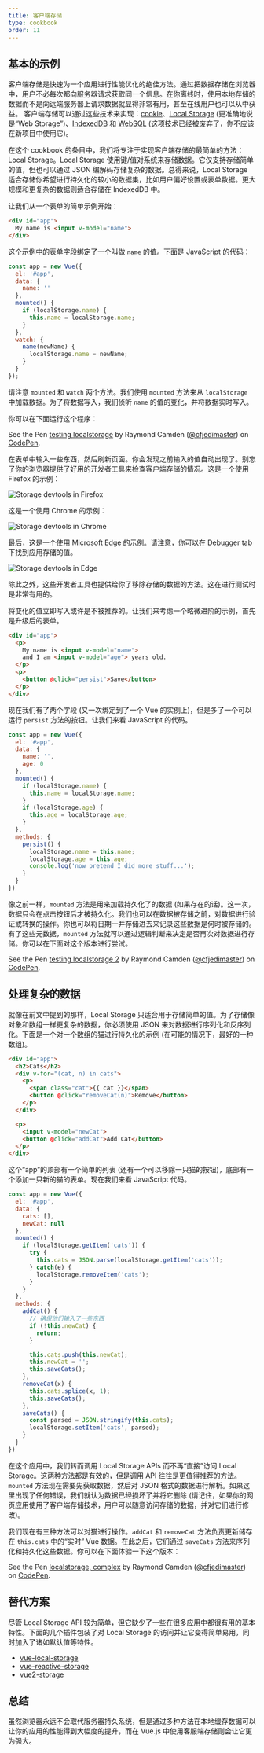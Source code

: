 ```yaml
---
title: 客户端存储
type: cookbook
order: 11
---
```


## 基本的示例

客户端存储是快速为一个应用进行性能优化的绝佳方法。通过把数据存储在浏览器中，用户不必每次都向服务器请求获取同一个信息。在你离线时，使用本地存储的数据而不是向远端服务器上请求数据就显得非常有用，甚至在线用户也可以从中获益。 客户端存储可以通过这些技术来实现：[cookie](https://developer.mozilla.org/en-US/docs/Web/HTTP/Cookies)、[Local Storage](https://developer.mozilla.org/en-US/docs/Web/API/Web_Storage_API) (更准确地说是“Web Storage”)、[IndexedDB](https://developer.mozilla.org/en-US/docs/Web/API/IndexedDB_API) 和 [WebSQL](https://www.w3.org/TR/webdatabase/) (这项技术已经被废弃了，你不应该在新项目中使用它)。

在这个 cookbook 的条目中，我们将专注于实现客户端存储的最简单的方法：Local Storage。Local Storage 使用键/值对系统来存储数据。它仅支持存储简单的值，但也可以通过 JSON 编解码存储复杂的数据。总得来说，Local Storage 适合存储你希望进行持久化的较小的数据集，比如用户偏好设置或表单数据。更大规模和更复杂的数据则适合存储在 IndexedDB 中。

让我们从一个表单的简单示例开始：

``` html
<div id="app">
  My name is <input v-model="name">
</div>
```

这个示例中的表单字段绑定了一个叫做 `name` 的值。下面是 JavaScript 的代码：

``` js
const app = new Vue({
  el: '#app',
  data: {
    name: ''
  },
  mounted() {
    if (localStorage.name) {
      this.name = localStorage.name;
    }
  },
  watch: {
    name(newName) {
      localStorage.name = newName;
    }
  }
});
```

请注意 `mounted` 和 `watch` 两个方法。我们使用 `mounted` 方法来从 `localStorage` 中加载数据。为了将数据写入，我们侦听 `name` 的值的变化，并将数据实时写入。

你可以在下面运行这个程序：

<p data-height="265" data-theme-id="0" data-slug-hash="KodaKb" data-default-tab="js,result" data-user="cfjedimaster" data-embed-version="2" data-pen-title="testing localstorage" class="codepen">See the Pen <a href="https://codepen.io/cfjedimaster/pen/KodaKb/">testing localstorage</a> by Raymond Camden (<a href="https://codepen.io/cfjedimaster">@cfjedimaster</a>) on <a href="https://codepen.io">CodePen</a>.</p>
<script async src="https://static.codepen.io/assets/embed/ei.js"></script>

在表单中输入一些东西，然后刷新页面。你会发现之前输入的值自动出现了。别忘了你的浏览器提供了好用的开发者工具来检查客户端存储的情况。这是一个使用 Firefox 的示例：

![Storage devtools in Firefox](/images/devtools-storage.png)

这是一个使用 Chrome 的示例：

![Storage devtools in Chrome](/images/devtools-storage-chrome.png)

最后，这是一个使用 Microsoft Edge 的示例。请注意，你可以在 Debugger tab 下找到应用存储的值。

![Storage devtools in Edge](/images/devtools-storage-edge.png)

<p class="tip">除此之外，这些开发者工具也提供给你了移除存储的数据的方法。这在进行测试时是非常有用的。</p>

将变化的值立即写入或许是不被推荐的。让我们来考虑一个略微进阶的示例，首先是升级后的表单。

``` html
<div id="app">
  <p>
    My name is <input v-model="name">
    and I am <input v-model="age"> years old.
  </p>
  <p>
    <button @click="persist">Save</button>
  </p>
</div>
```

现在我们有了两个字段 (又一次绑定到了一个 Vue 的实例上)，但是多了一个可以运行 `persist` 方法的按钮。让我们来看 JavaScript 的代码。

``` js
const app = new Vue({
  el: '#app',
  data: {
    name: '',
    age: 0
  },
  mounted() {
    if (localStorage.name) {
      this.name = localStorage.name;
    }
    if (localStorage.age) {
      this.age = localStorage.age;
    }
  },
  methods: {
    persist() {
      localStorage.name = this.name;
      localStorage.age = this.age;
      console.log('now pretend I did more stuff...');
    }
  }
})
```

像之前一样，`mounted` 方法是用来加载持久化了的数据 (如果存在的话)。这一次，数据只会在点击按钮后才被持久化。我们也可以在数据被存储之前，对数据进行验证或转换的操作。你也可以将日期一并存储进去来记录这些数据是何时被存储的。有了这些元数据，`mounted` 方法就可以通过逻辑判断来决定是否再次对数据进行存储。你可以在下面对这个版本进行尝试。

<p data-height="265" data-theme-id="0" data-slug-hash="rdOjLN" data-default-tab="js,result" data-user="cfjedimaster" data-embed-version="2" data-pen-title="testing localstorage 2" class="codepen">See the Pen <a href="https://codepen.io/cfjedimaster/pen/rdOjLN/">testing localstorage 2</a> by Raymond Camden (<a href="https://codepen.io/cfjedimaster">@cfjedimaster</a>) on <a href="https://codepen.io">CodePen</a>.</p>
<script async src="https://static.codepen.io/assets/embed/ei.js"></script>

## 处理复杂的数据

就像在前文中提到的那样，Local Storage 只适合用于存储简单的值。为了存储像对象和数组一样更复杂的数据，你必须使用 JSON 来对数据进行序列化和反序列化。下面是一个对一个数组的猫进行持久化的示例 (在可能的情况下，最好的一种数组)。

``` html
<div id="app">
  <h2>Cats</h2>
  <div v-for="(cat, n) in cats">
    <p>
      <span class="cat">{{ cat }}</span>
      <button @click="removeCat(n)">Remove</button>
    </p>
  </div>

  <p>
    <input v-model="newCat">
    <button @click="addCat">Add Cat</button>
  </p>
</div>
```

这个“app”的顶部有一个简单的列表 (还有一个可以移除一只猫的按钮)，底部有一个添加一只新的猫的表单。现在我们来看 JavaScript 代码。

``` js
const app = new Vue({
  el: '#app',
  data: {
    cats: [],
    newCat: null
  },
  mounted() {
    if (localStorage.getItem('cats')) {
      try {
        this.cats = JSON.parse(localStorage.getItem('cats'));
      } catch(e) {
        localStorage.removeItem('cats');
      }
    }
  },
  methods: {
    addCat() {
      // 确保他们输入了一些东西
      if (!this.newCat) {
        return;
      }

      this.cats.push(this.newCat);
      this.newCat = '';
      this.saveCats();
    },
    removeCat(x) {
      this.cats.splice(x, 1);
      this.saveCats();
    },
    saveCats() {
      const parsed = JSON.stringify(this.cats);
      localStorage.setItem('cats', parsed);
    }
  }
})
```

在这个应用中，我们转而调用 Local Storage APIs 而不再“直接”访问 Local Storage。这两种方法都是有效的，但是调用 API 往往是更值得推荐的方法。`mounted` 方法现在需要先获取数据，然后对 JSON 格式的数据进行解析。如果这里出现了任何错误，我们就认为数据已经损坏了并将它删除 (请记住，如果你的网页应用使用了客户端存储技术，用户可以随意访问存储的数据，并对它们进行修改)。

我们现在有三种方法可以对猫进行操作。`addCat` 和 `removeCat` 方法负责更新储存在 `this.cats` 中的“实时” Vue 数据。在此之后，它们通过 `saveCats` 方法来序列化和持久化这些数据。你可以在下面体验一下这个版本：

<p data-height="265" data-theme-id="0" data-slug-hash="qoYbyW" data-default-tab="js,result" data-user="cfjedimaster" data-embed-version="2" data-pen-title="localstorage, complex" class="codepen">See the Pen <a href="https://codepen.io/cfjedimaster/pen/qoYbyW/">localstorage, complex</a> by Raymond Camden (<a href="https://codepen.io/cfjedimaster">@cfjedimaster</a>) on <a href="https://codepen.io">CodePen</a>.</p>
<script async src="https://static.codepen.io/assets/embed/ei.js"></script>

## 替代方案

尽管 Local Storage API 较为简单，但它缺少了一些在很多应用中都很有用的基本特性。下面的几个插件包装了对 Local Storage 的访问并让它变得简单易用，同时加入了诸如默认值等特性。

* [vue-local-storage](https://github.com/pinguinjkeke/vue-local-storage)
* [vue-reactive-storage](https://github.com/ropbla9/vue-reactive-storage)
* [vue2-storage](https://github.com/yarkovaleksei/vue2-storage)

## 总结

虽然浏览器永远不会取代服务器持久系统，但是通过多种方法在本地缓存数据可以让你的应用的性能得到大幅度的提升，而在 Vue.js 中使用客服端存储则会让它更为强大。
